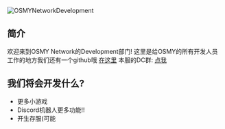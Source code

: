 ![OSMYNetworkDevelopment](https://media.discordapp.net/attachments/937192198313750568/1003187097907245066/OSMY_Logo.png)

## 简介
欢迎来到OSMY Network的Development部门!
这里是给OSMY的所有开发人员工作的地方我们还有一个github哦
[在这里](https://github.com/OsmyNetworkMC)
本服的DC群: [点我](https://dsc.gg/osmy)

## 我们将会开发什么?
- 更多小游戏
- Discord机器人更多功能!!
- 开生存服(可能
